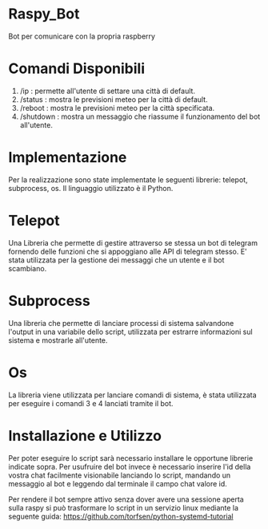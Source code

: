 # Raspy_Bot
Bot per comunicare con la propria raspberry

# Comandi Disponibili

1. /ip : permette all'utente di settare una città di default.
2. /status : mostra le previsioni meteo per la città di default.
3. /reboot : mostra le previsioni meteo per la città specificata.
4. /shutdown : mostra un messaggio che riassume il funzionamento del bot all'utente.

# Implementazione

Per la realizzazione sono state implementate le seguenti librerie: telepot, subprocess, os.
Il linguaggio utilizzato è il Python.

# Telepot

Una Libreria che permette di gestire attraverso se stessa un bot di telegram fornendo delle funzioni che si appoggiano alle API di telegram stesso.
E' stata utilizzata per la gestione dei messaggi che un utente e il bot scambiano.

# Subprocess

Una libreria che permette di lanciare processi di sistema salvandone l'output in una variabile dello script, utilizzata per estrarre informazioni sul sistema e mostrarle all'utente.

# Os

La libreria viene utilizzata per lanciare comandi di sistema, è stata utilizzata per eseguire i comandi 3 e 4 lanciati tramite il bot.

# Installazione e Utilizzo

Per poter eseguire lo script sarà necessario installare le opportune librerie indicate sopra.
Per usufruire del bot invece è necessario inserire l'id della vostra chat facilmente visionabile lanciando lo script, mandando un messaggio al bot e leggendo dal terminale il campo chat valore id.

Per rendere il bot sempre attivo senza dover avere una sessione aperta sulla raspy si può trasformare lo script in un servizio linux mediante la seguente guida: https://github.com/torfsen/python-systemd-tutorial
